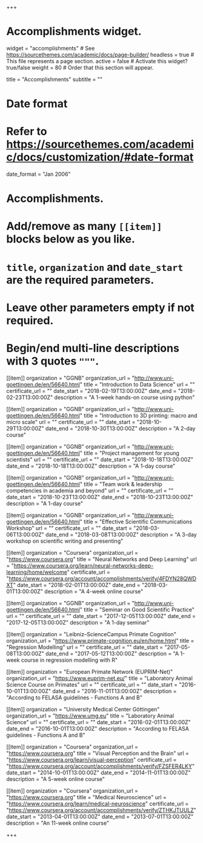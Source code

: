 +++
# Accomplishments widget.
widget = "accomplishments"  # See https://sourcethemes.com/academic/docs/page-builder/
headless = true    # This file represents a page section.
active = false  # Activate this widget? true/false
weight = 80  # Order that this section will appear.

title = "Accomplish&shy;ments"
subtitle = ""

# Date format
#   Refer to https://sourcethemes.com/academic/docs/customization/#date-format
date_format = "Jan 2006"

# Accomplishments.
#   Add/remove as many `[[item]]` blocks below as you like.
#   `title`, `organization` and `date_start` are the required parameters.
#   Leave other parameters empty if not required.
#   Begin/end multi-line descriptions with 3 quotes `"""`.


[[item]]
  organization = "GGNB"
  organization_url = "http://www.uni-goettingen.de/en/56640.html"
  title = "Introduction to Data Science"
  url = ""
  certificate_url = ""
  date_start = "2018-02-19T13:00:00Z"
  date_end = "2018-02-23T13:00:00Z"
  description = "A 1-week hands-on course using python"
  
[[item]]
  organization = "GGNB"
  organization_url = "http://www.uni-goettingen.de/en/56640.html"
  title = "Introduction to 3D printing: macro and micro scale"
  url = ""
  certificate_url = ""
  date_start = "2018-10-29T13:00:00Z"
  date_end = "2018-10-30T13:00:00Z"
  description = "A 2-day course"
  
[[item]]
  organization = "GGNB"
  organization_url = "http://www.uni-goettingen.de/en/56640.html"
  title = "Project management for young scientists"
  url = ""
  certificate_url = ""
  date_start = "2018-10-18T13:00:00Z"
  date_end = "2018-10-18T13:00:00Z"
  description = "A 1-day course"
  
[[item]]
  organization = "GGNB"
  organization_url = "http://www.uni-goettingen.de/en/56640.html"
  title = "Team work & leadership competencies in academia and beyond"
  url = ""
  certificate_url = ""
  date_start = "2018-10-23T13:00:00Z"
  date_end = "2018-10-23T13:00:00Z"
  description = "A 1-day course"
  
[[item]]
  organization = "GGNB"
  organization_url = "http://www.uni-goettingen.de/en/56640.html"
  title = "Effective Scientific Communications Workshop"
  url = ""
  certificate_url = ""
  date_start = "2018-03-06T13:00:00Z"
  date_end = "2018-03-08T13:00:00Z"
  description = "A 3-day workshop on scientific writing and presenting"
  
[[item]]
  organization = "Coursera"
  organization_url = "https://www.coursera.org"
  title = "Neural Networks and Deep Learning"
  url = "https://www.coursera.org/learn/neural-networks-deep-learning/home/welcome"
  certificate_url = "https://www.coursera.org/account/accomplishments/verify/4FDYN28QWDXT"
  date_start = "2018-02-01T13:00:00Z"
  date_end = "2018-03-01T13:00:00Z"
  description = "A 4-week online course"
  
[[item]]
  organization = "GGNB"
  organization_url = "http://www.uni-goettingen.de/en/56640.html"
  title = "Seminar on Good Scientific Practice"
  url = ""
  certificate_url = ""
  date_start = "2017-12-05T13:00:00Z"
  date_end = "2017-12-05T13:00:00Z"
  description = "A 1-day seminar"
  
[[item]]
  organization = "Leibniz–ScienceCampus Primate Cognition"
  organization_url = "https://www.primate-cognition.eu/en/home.html"
  title = "Regression Modelling"
  url = ""
  certificate_url = ""
  date_start = "2017-05-08T13:00:00Z"
  date_end = "2017-05-12T13:00:00Z"
  description = "A 1-week course in regression modelling with R"

[[item]]
  organization = "European Primate Network (EUPRIM-Net)"
  organization_url = "https://www.euprim-net.eu/"
  title = "Laboratory Animal Science Course on Primates"
  url = ""
  certificate_url = ""
  date_start = "2016-10-01T13:00:00Z"
  date_end = "2016-11-01T13:00:00Z"
  description = "According to FELASA guidelines - Functions A and B"
  
[[item]]
  organization = "University Medical Center Göttingen"
  organization_url = "https://www.umg.eu"
  title = "Laboratory Animal Science"
  url = ""
  certificate_url = ""
  date_start = "2016-02-01T13:00:00Z"
  date_end = "2016-10-01T13:00:00Z"
  description = "According to FELASA guidelines - Functions A and B"

[[item]]
  organization = "Coursera"
  organization_url = "https://www.coursera.org"
  title = "Visual Perception and the Brain"
  url = "https://www.coursera.org/learn/visual-perception"
  certificate_url = "https://www.coursera.org/account/accomplishments/verify/FZSFER4LKY"
  date_start = "2014-10-01T13:00:00Z"
  date_end = "2014-11-01T13:00:00Z"
  description = "A 5-week online course"
  
[[item]]
  organization = "Coursera"
  organization_url = "https://www.coursera.org"
  title = "Medical Neuroscience"
  url = "https://www.coursera.org/learn/medical-neuroscience"
  certificate_url = "https://www.coursera.org/account/accomplishments/verify/ZTHKJTUULZ"
  date_start = "2013-04-01T13:00:00Z"
  date_end = "2013-07-01T13:00:00Z"
  description = "An 11-week online course"
  
+++
